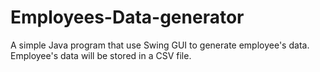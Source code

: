 # Employees-Data-generator

A simple Java program that use Swing GUI to generate employee's data.
Employee's data will be stored in a CSV file.
